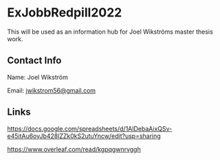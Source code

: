 # ExJobbRedpill2022

This will be used as an information hub for Joel Wikströms master thesis work.

## Contact Info
Name:   Joel Wikström

Email:  jwikstrom56@gmail.com

## Links
https://docs.google.com/spreadsheets/d/1AIDebaAixQSv-e45itAu6oyJb428lZZk0kS2utuYncw/edit?usp=sharing

https://www.overleaf.com/read/kgpqgwnrvggh
